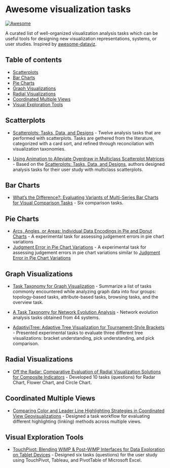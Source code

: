 # Awesome visualization tasks

[![Awesome](https://cdn.rawgit.com/sindresorhus/awesome/d7305f38d29fed78fa85652e3a63e154dd8e8829/media/badge.svg)](https://github.com/sindresorhus/awesome)

A curated list of well-organized visualization analysis tasks which can be useful tools for designing new visualization representations, systems, or user studies. Inspired by [awesome-dataviz](https://github.com/fasouto/awesome-dataviz).

## Table of contents

- [Scatterplots](#scatterplots)
- [Bar Charts](#bar-charts)
- [Pie Charts](#pie-charts)
- [Graph Visualizations](#graph-visualizations)
- [Radial Visualizations](#radial-visualizations)
- [Coordinated Multiple Views](#coordinated-multiple-views)
- [Visual Exploration Tools](#visual-exploration-tools)

## Scatterplots

- [Scatterplots: Tasks, Data, and Designs](https://scholar.google.co.kr/scholar?cluster=14278373524691204576&hl=ko&as_sdt=0,5) - Twelve analysis tasks that are performed with scatterplots. Tasks are gethered from the literature, categorized with a card sort, and refined through reconcilation with visualization taxonomies.

- [Using Animation to Alleviate Overdraw in Multiclass Scatterplot Matrices](https://scholar.google.co.kr/scholar?cluster=8171402103268644160&hl=ko&as_sdt=2005&sciodt=0,5) - Based on the [Scatterplots: Tasks, Data, and Designs](#scatterplots), authors designed analysis tasks for their user study with multiclass scatterplots.

## Bar Charts

- [What’s the Difference?: Evaluating Variants of Multi-Series Bar Charts for Visual Comparison Tasks](https://arjun010.github.io/static/papers/CHI-2018-BarDiff.pdf) - Six comparison tasks.

## Pie Charts
- [Arcs, Angles, or Areas: Individual Data Encodings in Pie and Donut Charts](https://scholar.google.co.kr/scholar?cluster=11475862794415010767&hl=ko&as_sdt=0,5&as_ylo=2014) - A experimental task for assessing judgement errors in pie chart variations
- [Judgment Error in Pie Chart Variations](https://scholar.google.co.kr/scholar?cluster=2382954993842825221&hl=ko&as_sdt=0,5&as_ylo=2014) - A experimental task for assessing judgement errors in pie chart variations similar to [Judgment Error in Pie Chart Variations](#pie-charts)

## Graph Visualizations

- [Task Taxonomy for Graph Visualization](https://scholar.google.co.kr/scholar?cluster=18430929105314530318&hl=ko&as_sdt=0,5) - Summarize a list of tasks commonly encountered while analyzing graph data into four groups: topology-based tasks, attribute-based tasks, browsing tasks, and the overview task.

- [A Task Taxonomy for Network Evolution Analysis](http://www.cvast.tuwien.ac.at/~alsallakh/SetViz/literature/data/papers_pdf/Ahn2011Task.pdf) - Network evolution analysis tasks obtained from 44 systems.

- [AdaptiviTree: Adaptive Tree Visualization for Tournament-Style Brackets](https://scholar.google.co.kr/scholar?cluster=1768351414970616129&hl=ko&as_sdt=0,5) - Presented experimental tasks to evaluate three different tree visualizations: bracket understanding, pick understanding, and pick comparison.


## Radial Visualizations
- [Off the Radar: Comparative Evaluation of Radial Visualization Solutions for Composite Indicators](https://scholar.google.co.kr/scholar?cluster=3406282961457124810&hl=ko&as_sdt=0,5) - Developed 10 tasks (questions) for Radar Chart, Flower Chart, and Circle Chart.

## Coordinated Multiple Views
- [Comparing Color and Leader Line Highlighting Strategies in Coordinated View Geovisualizations](https://scholar.google.co.kr/scholar?cluster=8890962771363011033&hl=ko&as_sdt=0,5) - Designed a task workflow for evaluating different highlighting (linking) methods across multiple views. 

## Visual Exploration Tools
- [TouchPivot: Blending WIMP & Post-WIMP Interfaces for Data Exploration on Tablet Devices](http://hcil.snu.ac.kr/research/touchpivot) - Designed six tasks (questions) for the user study using TouchPivot, Tableau, and PivotTable of Microsoft Excel.